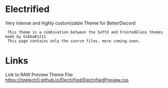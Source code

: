 # Electrified
Very intense and highly customizable Theme for BetterDiscord

     This theme is a combination between the SoftX and FrostedGlass themes made by Gibbu#1211
     This page contains only the source files, more coming soon.

# Links
Link to RAW Preview Theme File: https://itzelectr0.github.io/Electrified/ElectrifiedPreview.css
